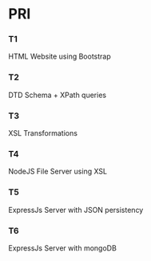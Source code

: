 # PRI

### T1 
HTML Website using Bootstrap

### T2
DTD Schema + XPath queries

### T3
XSL Transformations

### T4
NodeJS File Server using XSL

### T5
ExpressJs Server with JSON persistency


### T6
ExpressJs Server with mongoDB 
